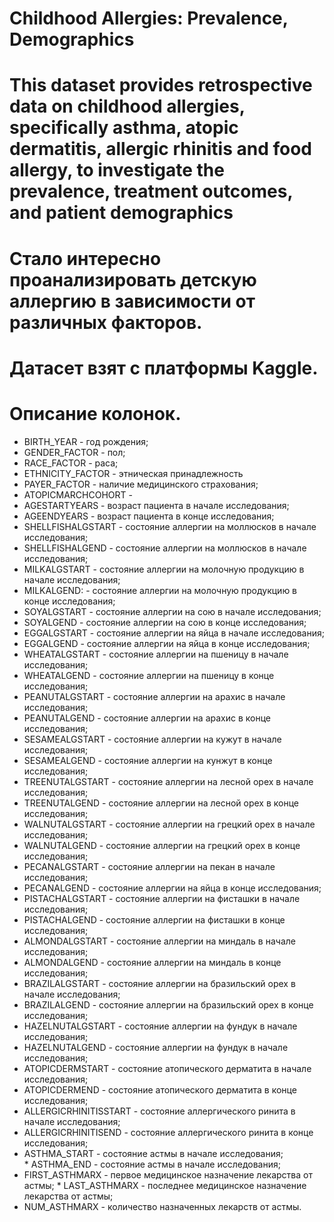 
# Childhood Allergies: Prevalence, Demographics

# This dataset provides retrospective data on childhood allergies, specifically asthma, atopic dermatitis, allergic rhinitis and food allergy, to investigate the prevalence, treatment outcomes, and patient demographics
# Стало интересно проанализировать детскую аллергию в зависимости от различных факторов.
# Датасет взят с платформы Kaggle.

# Описание колонок.
* BIRTH_YEAR - год рождения;
* GENDER_FACTOR - пол;
* RACE_FACTOR - раса;
* ETHNICITY_FACTOR - этническая принадлежность
* PAYER_FACTOR - наличие медицинского страхования;
* ATOPICMARCHCOHORT - 
* AGESTARTYEARS - возраст пациента в начале исследования;
* AGEENDYEARS - возраст пациента в конце исследования;
* SHELLFISHALGSTART - состояние аллергии на моллюсков в начале исследования;
* SHELLFISHALGEND - состояние аллергии на моллюсков в начале исследования;
* MILKALGSTART - состояние аллергии на молочную продукцию в начале исследования;
* MILKALGEND: - состояние аллергии на молочную продукцию в конце исследования;
* SOYALGSTART - состояние аллергии на сою в начале исследования;
* SOYALGEND - состояние аллергии на сою в конце исследования;
* EGGALGSTART - состояние аллергии на яйца в начале исследования;
* EGGALGEND - состояние аллергии на яйца в конце исследования;
* WHEATALGSTART - состояние аллергии на пшеницу в начале исследования;
* WHEATALGEND - состояние аллергии на пшеницу в конце исследования;
* PEANUTALGSTART - состояние аллергии на арахис в начале исследования;
* PEANUTALGEND - состояние аллергии на арахис в конце исследования;
* SESAMEALGSTART - состояние аллергии на кужут в начале исследования;
* SESAMEALGEND - состояние аллергии на кунжут в конце исследования;
* TREENUTALGSTART - состояние аллергии на лесной орех в начале исследования;
* TREENUTALGEND - состояние аллергии на лесной орех в конце исследования;
* WALNUTALGSTART - состояние аллергии на грецкий орех в начале исследования;
* WALNUTALGEND - состояние аллергии на грецкий орех в конце исследования;
* PECANALGSTART - состояние аллергии на пекан в начале исследования;
* PECANALGEND - состояние аллергии на яйца в конце исследования;
* PISTACHALGSTART - состояние аллергии на фисташки в начале исследования;
* PISTACHALGEND - состояние аллергии на фисташки в конце исследования;
* ALMONDALGSTART - состояние аллергии на миндаль в начале исследования;
* ALMONDALGEND - состояние аллергии на миндаль в конце исследования;
* BRAZILALGSTART - состояние аллергии на бразильский орех в начале исследования;
* BRAZILALGEND - состояние аллергии на бразильский орех в конце исследования;
* HAZELNUTALGSTART - состояние аллергии на фундук в начале исследования;
* HAZELNUTALGEND - состояние аллергии на фундук в начале исследования;
* ATOPICDERMSTART - состояние атопического дерматита в начале исследования;
* ATOPICDERMEND - состояние атопического дерматита в конце исследования;
* ALLERGICRHINITISSTART - состояние аллергического ринита в начале исследования;
* ALLERGICRHINITISEND - состояние аллергического ринита в конце исследования;
* ASTHMA_START - состояние астмы в начале исследования;
* ASTHMA_END - состояние астмы в начале исследования;
* FIRST_ASTHMARX - первое медицинское назначение лекарства от астмы;
* LAST_ASTHMARX - последнее медицинское назначение лекарства от астмы;
* NUM_ASTHMARX - количество назначенных лекарств от астмы.
